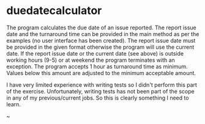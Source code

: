 # duedatecalculator
The program calculates the due date of an issue reported. 
The report issue date and the turnaround time can be provided in the main method as per the examples (no user interface has been created).
The report issue date must be provided in the given format otherwise the program will use the current date.
If the report issue date or the current date (see above) is outside working hours (9-5) or at weekend the program terminates with an exception. 
The program accepts 1 hour as turnaround time as minimum. Values below this amount are adjusted to the minimum acceptable amount.

I have very limited experience with writing tests so I didn't perform this part of the exercise. Unfortunately, writing tests has not been part of the scope in any of my previous/current jobs. So this is clearly something I need to learn.

~                                                                                  
